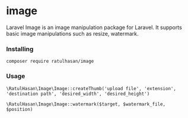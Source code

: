 # image
Laravel Image is an image manipulation package for Laravel. It supports basic image manipulations such as resize, watermark.

### Installing
```
composer require ratulhasan/image
```

### Usage
```
\RatulHasan\Image\Image::createThumb('upload file', 'extension', 'destination path', 'desired_width', 'desired_height')
```

```
\RatulHasan\Image\Image::watermark($target, $watermark_file, $position)
```